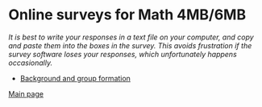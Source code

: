 # Online surveys for Math 4MB/6MB

_It is best to write your responses in a text file on your computer, and copy and paste them into the boxes in the survey.  This avoids frustration if the survey software loses your responses, which unfortunately happens occasionally._

- [Background and group formation](https://surveys.mcmaster.ca/limesurvey2/index.php/699656)

[Main page](.)
